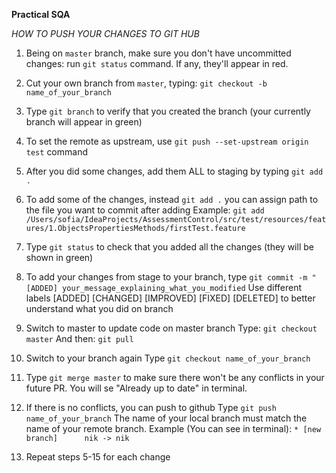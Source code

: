 ****Practical SQA****

*HOW TO PUSH YOUR CHANGES TO GIT HUB*

1. Being on `master` branch, make sure you don't have uncommitted changes:
    run `git status` command. If any, they'll appear in red.

2. Cut your own branch from `master`, typing:
    `git checkout -b name_of_your_branch`

3. Type `git branch` to verify that you created the branch
    (your currently branch will appear in green)

4. To set the remote as upstream, use `git push --set-upstream origin test` command

5. After you did some changes, add them ALL to staging by typing `git add .`

6. To add some of the changes, instead `git add .` you can assign path to the file
    you want to commit after adding
    Example: `git add /Users/sofia/IdeaProjects/AssessmentControl/src/test/resources/features/1.ObjectsPropertiesMethods/firstTest.feature`

7. Type `git status` to check that you added all the changes
    (they will be shown in green)

8. To add your changes from stage to your branch, type `git commit -m "[ADDED] your_message_explaining_what_you_modified`
    Use different labels [ADDED] [CHANGED] [IMPROVED] [FIXED] [DELETED]
    to better understand what you did on branch

11. Switch to master to update code on master branch
    Type: `git checkout master`
    And then: `git pull`

12. Switch to your branch again
    Type `git checkout name_of_your_branch`
       
13. Type `git merge master` to make sure there won't be any conflicts in your future PR.
    You will se "Already up to date" in terminal.

14. If there is no conflicts, you can push to github
    Type `git push name_of_your_branch`
    The name of your local branch must match the name of your remote branch.
    Example (You can see in terminal):
    `* [new branch]      nik -> nik`

15. Repeat steps 5-15 for each change


